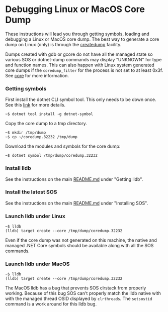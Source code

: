 Debugging Linux or MacOS Core Dump
==================================

These instructions will lead you through getting symbols, loading and debugging a Linux or MacOS core dump. The best way to generate a core dump on Linux (only) is through the [createdump](https://github.com/dotnet/coreclr/blob/master/Documentation/botr/xplat-minidump-generation.md#configurationpolicy) facility.

Dumps created with gdb or gcore do not have all the managed state so various SOS or dotnet-dump commands may display "UNKNOWN" for type and function names. This can also happen with Linux system generated core dumps if the `coredump_filter` for the process is not set to at least 0x3f. See [core](http://man7.org/linux/man-pages/man5/core.5.html) for more information.

### Getting symbols ###

First install the dotnet CLI symbol tool. This only needs to be down once. See this [link](https://github.com/dotnet/symstore/tree/master/src/dotnet-symbol#install) for more details.

    ~$ dotnet tool install -g dotnet-symbol

Copy the core dump to a tmp directory.

    ~$ mkdir /tmp/dump
    ~$ cp ~/coredump.32232 /tmp/dump

Download the modules and symbols for the core dump:

    ~$ dotnet symbol /tmp/dump/coredump.32232

### Install lldb ###

See the instructions on the main [README.md](../README.md) under "Getting lldb".

### Install the latest SOS ###

See the instructions on the main [README.md](../README.md) under "Installing SOS".

### Launch lldb under Linux ###

    ~$ lldb
    (lldb) target create --core /tmp/dump/coredump.32232

Even if the core dump was not generated on this machine, the native and managed .NET Core symbols should be available along with all the SOS commands.

### Launch lldb under MacOS ###

    ~$ lldb
    (lldb) target create --core /tmp/dump/coredump.32232

The MacOS lldb has a bug that prevents SOS clrstack from properly working. Because of this bug SOS can't properly match the lldb native with with the managed thread OSID displayed by `clrthreads`. The `setsostid` command is a work around for this lldb bug.
